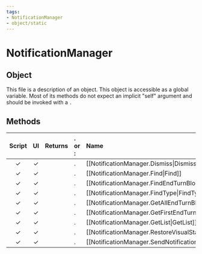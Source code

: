 ```yaml
---
tags:
- NotificationManager
- object/static
---
```

# NotificationManager
## Object
This file is a description of an object. This object is accessible as a global variable. Most of its methods do not expect an implicit "self" argument and should be invoked with a `.`

## Methods
| Script | UI  | Returns | . or : | Name | Arguments |
|:------:|:---:| -------:|:---- |:---- |:--------- |
|✓|✓||.|[[NotificationManager.Dismiss\|Dismiss]]||
|✓|✓||.|[[NotificationManager.Find\|Find]]||
|✓|✓||.|[[NotificationManager.FindEndTurnBlocking\|FindEndTurnBlocking]]||
|✓|✓||.|[[NotificationManager.FindType\|FindType]]||
|✓|✓||.|[[NotificationManager.GetAllEndTurnBlocking\|GetAllEndTurnBlocking]]||
|✓|✓||.|[[NotificationManager.GetFirstEndTurnBlocking\|GetFirstEndTurnBlocking]]||
|✓|✓||.|[[NotificationManager.GetList\|GetList]]||
|✓|✓||.|[[NotificationManager.RestoreVisualState\|RestoreVisualState]]||
|✓|✓||.|[[NotificationManager.SendNotification\|SendNotification]]||
